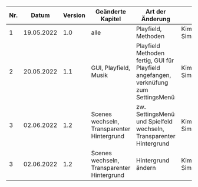 | Nr. | Datum      | Version | Geänderte Kapitel                          | Art der Änderung                                                                     | Autor             | Status |
|-----|------------|---------|--------------------------------------------|--------------------------------------------------------------------------------------|-------------------|--------|
| 1   | 19.05.2022 | 1.0     | alle                                       | Playfield, Methoden                                                                  | Kimeswenger Simon | fg     |
| 2   | 20.05.2022 | 1.1     | GUI, Playfield, Musik                      | Playfield Methoden fertig, GUI für Playfield angefangen, verknüfung zum SettingsMenü | Kimeswenger Simon | fg     |
| 3   | 02.06.2022 | 1.2     | Scenes wechseln, Transparenter Hintergrund | zw. SettingsMenü und Spielfeld wechseln, Transparenter Hintergrund                   | Kimeswenger Simon | fg      |
| 3   | 02.06.2022 | 1.2     | Scenes wechseln, Transparenter Hintergrund | Hintergrund ändern                                                                   | Kimeswenger Simon | fg      |





